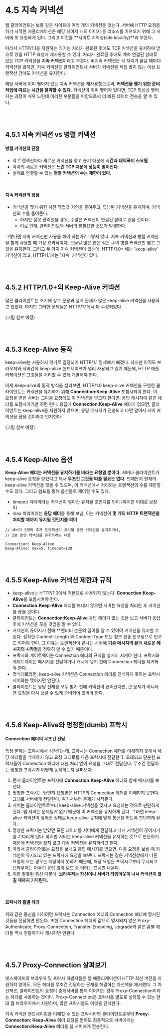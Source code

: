 # 4.5 지속 커넥션

웹 클라이언트는 보통 같은 사이트에 여러 개의 커넥션을 맺는다. 서버에 HTTP 요청을 하기 시작한 애플리케이션은 해당 페이지 내의 이미지 등 리소스를 가져오기 위해 그 서버에 또 요청하게 된다. 그리고 이것을 **사이트 지역성(site locality)**라 부른다.

따라서 HTTP/1.1을 지원하는 기기는 처리가 완료된 후에도 TCP 커넥션을 유지하여 앞으로 있을 HTTP 요청에 재사용할 수 있다. 처리가 완료된 후에도 계속 연결된 상태로 있는 TCP 커넥션을 **지속 커넥션**이라고 부른다. 비지속 커넥션은 각 처리가 끝날 때마다 커넥션을 끊지만, 지속 커넥션은 클라이언트나 서버가 커넥션을 직접 끊지 않는 이상 트랜잭션 간에도 커넥션을 유지한다.

해당 서버에 이미 맺어져 있는 지속 커넥션을 재사용함으로써, **커넥션을 맺기 위한 준비작업에 따르는 시간을 절약할 수 있다.** 커넥션이 이미 맺어져 있다면, TCP 특성상 맺어지는 과정이 매우 느린데 이러한 부분들을 피함으로써 더 빠른 데이터 전송을 할 수 있다.

<br />
<br />

## 4.5.1 지속 커넥션 vs 병렬 커넥션

#### 병렬 커넥션의 단점

- 각 트랜잭션마다 새로운 커넥션을 맺고 끊기 때문에 **시간과 대역폭이 소요됨** <br />
- 각각의 새로운 커넥션은 **느린 TCP 때문에 성능이 떨어진다.** <br />
- 실제로 연결할 수 있는 **병렬 커넥션의 수는 제한이 있다.**

<br />

#### 지속 커넥션의 장점

- 커넥션을 맺기 위한 사전 작업과 지연을 줄여주고, 튜닝된 커넥션을 유지하며, 커넥션의 수를 줄여준다. <br />
  - 하지만 잘못 관리했을 경우, 수많은 커넥션이 연결된 상태로 있을 것이다.
  - 이로 인해, 클라이언트와 서버의 불필요한 소모가 발생한다.

그렇다면 지속 커넥션만 사용을 해야 하는가? 그렇지 않다. 지속 커넥션과 병렬 커넥션을 함께 사용할 때 가장 효과적이다. 오늘날 많은 웹은 적은 수의 병렬 커넥션만 맺고 그것을 유지한다. 그리고 두 가지 지속 커넥션이 있는데, HTTP/1.0+ 에는 'keep-alive' 커넥션이 있고, HTTP/1.1에는 '지속' 커넥션이 있다.

<br />
<br />

## 4.5.2 HTTP/1.0+의 Keep-Alive 커넥션

많은 클라이언트는 초기에 상호 운용과 설게 문제가 많은 keep-alive 커넥션을 사용하고 있었다. 하지만 그러한 문제들은 HTTP/1.1에서 다 수정되었다.

(그림 첨부 예정)

<br />
<br />

## 4.5.3 Keep-Alive 동작

keep-alive는 사용하지 않기로 결정되어 HTTP/1.1 명세에서 빠졌다. 하지만 아직도 브라우저와 서버간에 keep-alive 핸드셰이크가 널리 사용되고 있기 때문에, HTTP 애플리케이션은 그것들을 처리할 수 있게 개발해야 한다.

이제 Keep-alive의 동작 방식을 살펴보면, HTTP/1.0 keep-alive 커넥션을 구현한 클라이언트는 커넥션을 유지하기 위해 **Connection:Keep-Alive** 포함시켜야 한다. 이 요청을 받은 서버는 그다음 요청에도 이 커넥션을 받고자 한다면, 응답 메시지에 같은 헤더를 포함시키기만 하면 된다. 응답에 **Connection:Keep-Alive** 헤더가 없으면, 클라이언트는 keep-alive를 지원하지 않으며, 응답 메시지가 전송되고 나면 알아서 서버 커넥션을 끊을 것이라고 인지한다.

(그림 첨부 예정)

<br />
<br />

## 4.5.4 Keep-Alive 옵션

**Keep-Alive 헤더는 커넥션을 유지하기를 바라는 요청일 뿐이다.** 서버나 클라이언트가 keep-alive 요청을 받았다고 해서 **무조건 그것을 따를 필요는 없다.** 언제든지 현재의 keep-alive 커넥션을 끊을 수 있으며, 이 커넥션에서 처리되는 트랜잭션의 수를 제한할 수도 있다. 그리고 쉼표를 통해 옵션들로 제어할 수도 있다.

- timeout 파라미터는 커넥션이 얼마간 유지될 것인지를 의미 (하지만 이대로 보장 X)
- max 파라미터는 **응답 헤더**를 통해 보냄. 이는 커넥션이 **몇 개의 HTTP 트랜잭션을 처리할 때까지 유지될 것인지를 의미**

```
// 서버가 5개의 추가 트랜잭션이 처리될 동안 커넥션을 유지하거나,
// 2분 동안 커넥션을 유지하라는 내용

Connection: Keep-Alive
Keep-Alive: max=5, timeout=120
```

<br />
<br />

## 4.5.5 Keep-Alive 커넥션 제한과 규칙

- keep-alive는 HTTP/1.0에서 기본으로 사용되지 않는다. **Connection:Keep-Alive**를 포함시켜야 한다.
- **Connection:Keep-Alive** 헤더를 보내지 않으면 서버는 요청을 처리한 후 커넥션을 끊을 것이다.
- 클라이언트는 **Connection:Keep-Alive** 응답 헤더가 없는 것을 보고 서버가 응답 후에 커넥션을 끊을 것임을 알 수 있다.
- 커넥션이 끊어지기 전에 **엔터티 본문의 길이를 알 수 있어야 커넥션을 유지할 수 있다. 정확한 Content-Length 과 Content-Type 또는 청크 전송 인코딩으로 인코드 되어야 한다. 그 이유는 트랜잭션이 끝나는 시점에 **기존 메시지의 끝**과 **새로운 메시지의 시작점**을 정확히 알 수 없기 때문이다.
- 프락시와 게이트웨이는 Connection 헤더의 규칙을 철저히 지켜야 한다. 프락시와 게이트웨이는 메시지를 전달하거나 캐시에 넣기 전에 Connection 헤더를 제거해야 한다.
- 정석대로라면, keep-alive 커넥션은 Connection 헤더를 인식하지 못하는 프락시 서버와는 맺어지면 안된다.
- 클라이언트는 응답 전체를 모두 받기 전에 커넥션이 끊어졌다면, 큰 문제가 아니라면 요청을 다시 보낼 수 있게 준비되어 있어야 한다.

<br />
<br />

## 4.5.6 Keep-Alive와 멍청한(dumb) 프락시

#### Connection 헤더의 무조건 전달

특정 문제는 프락시에서 시작되는데, 프락시는 Connection 헤더를 이해하지 못해서 해당 헤더들을 삭제하지 않고 요청 그대로를 다음 프락시에 전달한다. 오래되고 단순한 프락시들이 Connection 헤더에 대한 처리 없이 요청을 그대로 전달한다. 무조건 전달하는 멍청한 프락시가 어떻게 동작하는지 살펴보자.

1. 먼저 클라이언트는 프락시에 **Connection:Keep-Alive** 헤더와 함께 메시지를 보낸다.
2. 멍청한 프락시는 당연히 요청받은 HTTP의 Connection 헤더를 이해하지 못한다. 그대로 서버에게 전달한다. 여기서부터 문제가 시작된다.
3. 서버는 클라이언트로부터 keep-alive 커넥션을 맺자고 요청하는 것으로 판단하게 된다. 웹 서버는 문제될게 없기 때문에 이 커넥션을 유지하게 된다. 그러면 keep-alive 커넥션이 맺어진 상태로 keep-alive 규칙에 맞게 통신을 하도록 판단하게 된다.
4. 멍청한 프락시는 받았던 모든 데이터를 서버에게 전달하고 나서 커넥션이 끊어지기를 기다리게 된다. 하지만 서버는 keep-alive 커넥션을 유지하는 것으로 판단하기 때문에 커넥션을 끊지 않고 계속 커넥션을 유지하려고 한다.
5. 따라서 클라이언트는 요청을 보내고 응답 메시지를 받으면, 다음 요청을 보낼 때 커넥션이 유지되고 있는 프락시에 요청을 보낸다. 프락시는 같은 커넥션상에서 다른 요청이 오는 경우는 예상하지 못하기 때문에, 해당 요청은 프락시로부터 무시되고 브라우저는 아무런 응답 없이 로드 중 이라는 표시만 나온다.
6. 이런 잘못된 통신 때문에, **브라우저는 자신이나 서버가 타임아웃이 나서 커넥션이 끊길 때까지 기다린다.**

<br />

#### 프락시와 홉별 헤더

위와 같은 통신을 피하려면 프락시는 Connection 헤더와 Connection 헤더에 명시된 것들을 전달하면 안된다. 또한 Connection 헤더의 값으로 명시되지 않은 Proxy-Authenticate, Proxy-Connection, Transfer-Encoding, Upgrade와 같은 홉별 헤더들 역시 전달하거나 캐시하면 안된다.

<br />
<br />

## 4.5.7 Proxy-Connection 살펴보기

넷스케이프의 브라우저 및 프락시 개발자들은 웹 애플리케이션이 HTTP 최신 버전을 지원하지 않아도, 모든 헤더를 무조건 전달하는 문제를 해결하는 차선책을 제시했다. 그 차선책은, 클라이언트의 요청이 중개서버를 통해 이어지는 경우 Proxy-Connection이라는 헤더를 사용하는 것이다. Proxy-Connection은 프락시를 별도로 설정할 수 있는 현대 웹 브라우저에서 지원하며, 많은 프락시들도 이것을 인식한다.

지속 커넥션 핸드셰이킹을 이해할 수 있는 프락시라면 클라이언트로부터 **Proxy-Connection: Keep-Alive** 헤더 요청을 받아도 최종적으로 서버에게는 **Connection:Keep-Alive** 헤더를 웹 서버에게 전송한다. 




